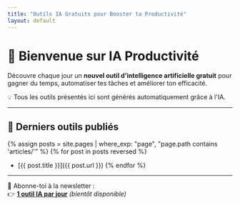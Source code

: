 ```yaml
---
title: "Outils IA Gratuits pour Booster ta Productivité"
layout: default
---
```


# 🚀 Bienvenue sur IA Productivité

Découvre chaque jour un **nouvel outil d'intelligence artificielle gratuit** pour gagner du temps, automatiser tes tâches et améliorer ton efficacité.

💡 Tous les outils présentés ici sont générés automatiquement grâce à l'IA.

---

## 🧰 Derniers outils publiés

{% assign posts = site.pages | where_exp: "page", "page.path contains 'articles/'" %}
{% for post in posts reversed %}
- [{{ post.title }}]({{ post.url }})
{% endfor %}

---

💌 Abonne-toi à la newsletter :  
👉 [**1 outil IA par jour**](https://substack.com) *(bientôt disponible)*
